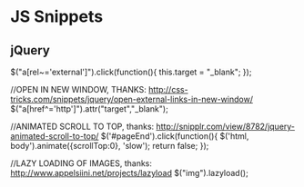 # JS Snippets

## jQuery

$("a[rel~='external']").click(function(){
	this.target = "_blank";
});

//OPEN IN NEW WINDOW, THANKS: http://css-tricks.com/snippets/jquery/open-external-links-in-new-window/
$("a[href^='http']").attr("target","_blank");




//ANIMATED SCROLL TO TOP, thanks: http://snipplr.com/view/8782/jquery-animated-scroll-to-top/
$('#pageEnd').click(function(){
	$('html, body').animate({scrollTop:0}, 'slow');
	return false;
});

//LAZY LOADING OF IMAGES, thanks: http://www.appelsiini.net/projects/lazyload
$("img").lazyload();
